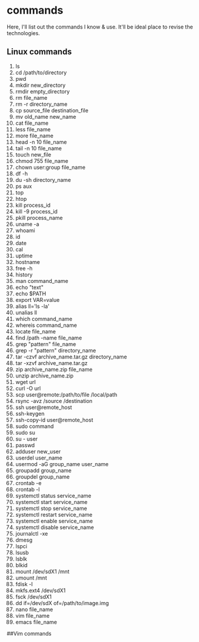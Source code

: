 # commands
Here, I'll list out the commands I know & use. It'll be ideal place to revise the technologies.
## Linux commands
1. ls
2. cd /path/to/directory
3. pwd
4. mkdir new_directory
5. rmdir empty_directory
6. rm file_name
7. rm -r directory_name
8. cp source_file destination_file
9. mv old_name new_name
10. cat file_name
11. less file_name
12. more file_name
13. head -n 10 file_name
14. tail -n 10 file_name
15. touch new_file
16. chmod 755 file_name
17. chown user:group file_name
18. df -h
19. du -sh directory_name
20. ps aux
21. top
22. htop
23. kill process_id
24. kill -9 process_id
25. pkill process_name
26. uname -a
27. whoami
28. id
29. date
30. cal
31. uptime
32. hostname
33. free -h
34. history
35. man command_name
36. echo "text"
37. echo $PATH
38. export VAR=value
39. alias ll='ls -la'
40. unalias ll
41. which command_name
42. whereis command_name
43. locate file_name
44. find /path -name file_name
45. grep "pattern" file_name
46. grep -r "pattern" directory_name
47. tar -czvf archive_name.tar.gz directory_name
48. tar -xzvf archive_name.tar.gz
49. zip archive_name.zip file_name
50. unzip archive_name.zip
51. wget url
52. curl -O url
53. scp user@remote:/path/to/file /local/path
54. rsync -avz /source /destination
55. ssh user@remote_host
56. ssh-keygen
57. ssh-copy-id user@remote_host
58. sudo command
59. sudo su
60. su - user
61. passwd
62. adduser new_user
63. userdel user_name
64. usermod -aG group_name user_name
65. groupadd group_name
66. groupdel group_name
67. crontab -e
68. crontab -l
69. systemctl status service_name
70. systemctl start service_name
71. systemctl stop service_name
72. systemctl restart service_name
73. systemctl enable service_name
74. systemctl disable service_name
75. journalctl -xe
76. dmesg
77. lspci
78. lsusb
79. lsblk
80. blkid
81. mount /dev/sdX1 /mnt
82. umount /mnt
83. fdisk -l
84. mkfs.ext4 /dev/sdX1
85. fsck /dev/sdX1
86. dd if=/dev/sdX of=/path/to/image.img
87. nano file_name
88. vim file_name
89. emacs file_name

##Vim commands

